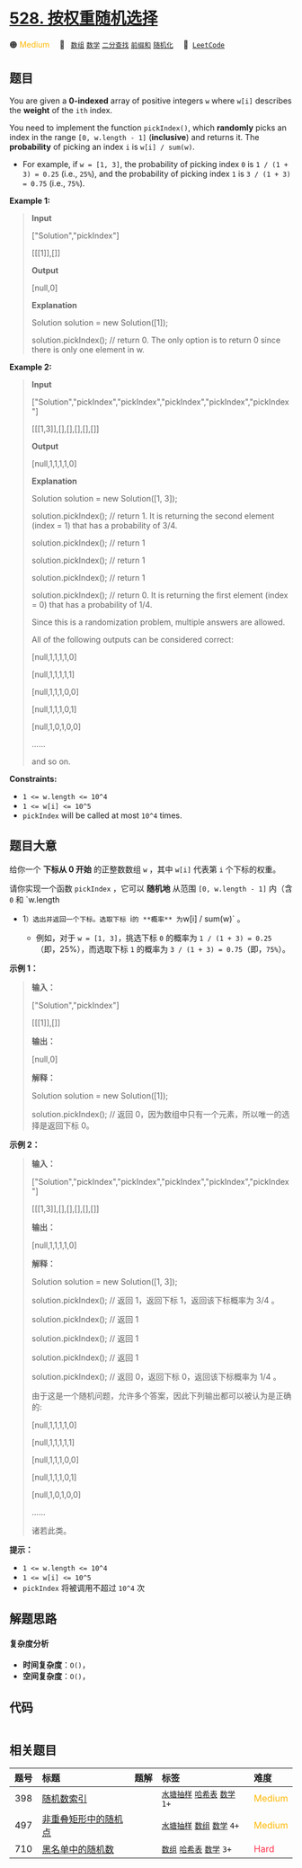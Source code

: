 # [528. 按权重随机选择](https://leetcode.com/problems/random-pick-with-weight)

🟠 <font color=#ffb800>Medium</font>&emsp; 🔖&ensp; [`数组`](/leetcode/outline/tag/array.md) [`数学`](/leetcode/outline/tag/math.md) [`二分查找`](/leetcode/outline/tag/binary-search.md) [`前缀和`](/leetcode/outline/tag/prefix-sum.md) [`随机化`](/leetcode/outline/tag/randomized.md)&emsp; 🔗&ensp;[`LeetCode`](https://leetcode.com/problems/random-pick-with-weight)


## 题目

You are given a **0-indexed** array of positive integers `w` where `w[i]`
describes the **weight** of the `ith` index.

You need to implement the function `pickIndex()`, which **randomly** picks an
index in the range `[0, w.length - 1]` (**inclusive**) and returns it. The
**probability** of picking an index `i` is `w[i] / sum(w)`.

  * For example, if `w = [1, 3]`, the probability of picking index `0` is `1 / (1 + 3) = 0.25` (i.e., `25%`), and the probability of picking index `1` is `3 / (1 + 3) = 0.75` (i.e., `75%`).



**Example 1:**

> 
> 
> 
> 
> 
> **Input**
> 
> ["Solution","pickIndex"]
> 
> [[[1]],[]]
> 
> **Output**
> 
> [null,0]
> 
> 
> 
> **Explanation**
> 
> Solution solution = new Solution([1]);
> 
> solution.pickIndex(); // return 0. The only option is to return 0 since there is only one element in w.

**Example 2:**

> 
> 
> 
> 
> 
> **Input**
> 
> ["Solution","pickIndex","pickIndex","pickIndex","pickIndex","pickIndex"]
> 
> [[[1,3]],[],[],[],[],[]]
> 
> **Output**
> 
> [null,1,1,1,1,0]
> 
> 
> 
> **Explanation**
> 
> Solution solution = new Solution([1, 3]);
> 
> solution.pickIndex(); // return 1. It is returning the second element (index = 1) that has a probability of 3/4.
> 
> solution.pickIndex(); // return 1
> 
> solution.pickIndex(); // return 1
> 
> solution.pickIndex(); // return 1
> 
> solution.pickIndex(); // return 0. It is returning the first element (index = 0) that has a probability of 1/4.
> 
> 
> 
> Since this is a randomization problem, multiple answers are allowed.
> 
> All of the following outputs can be considered correct:
> 
> [null,1,1,1,1,0]
> 
> [null,1,1,1,1,1]
> 
> [null,1,1,1,0,0]
> 
> [null,1,1,1,0,1]
> 
> [null,1,0,1,0,0]
> 
> ......
> 
> and so on.

**Constraints:**

  * `1 <= w.length <= 10^4`
  * `1 <= w[i] <= 10^5`
  * `pickIndex` will be called at most `10^4` times.


## 题目大意

给你一个 **下标从 0 开始** 的正整数数组 `w` ，其中 `w[i]` 代表第 `i` 个下标的权重。

请你实现一个函数 `pickIndex` ，它可以 **随机地** 从范围 `[0, w.length - 1]` 内（含 `0` 和 `w.length
- 1`）选出并返回一个下标。选取下标 `i` 的 **概率** 为 `w[i] / sum(w)` 。

  * 例如，对于 `w = [1, 3]`，挑选下标 `0` 的概率为 `1 / (1 + 3) = 0.25` （即，25%），而选取下标 `1` 的概率为 `3 / (1 + 3) = 0.75`（即，`75%`）。



**示例 1：**

> 
> 
> 
> 
> 
> **输入：**
> 
> ["Solution","pickIndex"]
> 
> [[[1]],[]]
> 
> **输出：**
> 
> [null,0]
> 
> **解释：**
> 
> Solution solution = new Solution([1]);
> 
> solution.pickIndex(); // 返回 0，因为数组中只有一个元素，所以唯一的选择是返回下标 0。

**示例 2：**

> 
> 
> 
> 
> 
> **输入：**
> 
> ["Solution","pickIndex","pickIndex","pickIndex","pickIndex","pickIndex"]
> 
> [[[1,3]],[],[],[],[],[]]
> 
> **输出：**
> 
> [null,1,1,1,1,0]
> 
> **解释：**
> 
> Solution solution = new Solution([1, 3]);
> 
> solution.pickIndex(); // 返回 1，返回下标 1，返回该下标概率为 3/4 。
> 
> solution.pickIndex(); // 返回 1
> 
> solution.pickIndex(); // 返回 1
> 
> solution.pickIndex(); // 返回 1
> 
> solution.pickIndex(); // 返回 0，返回下标 0，返回该下标概率为 1/4 。
> 
> 
> 
> 由于这是一个随机问题，允许多个答案，因此下列输出都可以被认为是正确的:
> 
> [null,1,1,1,1,0]
> 
> [null,1,1,1,1,1]
> 
> [null,1,1,1,0,0]
> 
> [null,1,1,1,0,1]
> 
> [null,1,0,1,0,0]
> 
> ......
> 
> 诸若此类。
> 
> 



**提示：**

  * `1 <= w.length <= 10^4`
  * `1 <= w[i] <= 10^5`
  * `pickIndex` 将被调用不超过 `10^4` 次


## 解题思路

#### 复杂度分析

- **时间复杂度**：`O()`，
- **空间复杂度**：`O()`，

## 代码

```javascript

```

## 相关题目

<!-- prettier-ignore -->
| 题号 | 标题 | 题解 | 标签 | 难度 |
| :------: | :------ | :------: | :------ | :------ |
| 398 | [随机数索引](https://leetcode.com/problems/random-pick-index) |  |  [`水塘抽样`](/leetcode/outline/tag/reservoir-sampling.md) [`哈希表`](/leetcode/outline/tag/hash-table.md) [`数学`](/leetcode/outline/tag/math.md) `1+` | <font color=#ffb800>Medium</font> |
| 497 | [非重叠矩形中的随机点](https://leetcode.com/problems/random-point-in-non-overlapping-rectangles) |  |  [`水塘抽样`](/leetcode/outline/tag/reservoir-sampling.md) [`数组`](/leetcode/outline/tag/array.md) [`数学`](/leetcode/outline/tag/math.md) `4+` | <font color=#ffb800>Medium</font> |
| 710 | [黑名单中的随机数](https://leetcode.com/problems/random-pick-with-blacklist) |  |  [`数组`](/leetcode/outline/tag/array.md) [`哈希表`](/leetcode/outline/tag/hash-table.md) [`数学`](/leetcode/outline/tag/math.md) `3+` | <font color=#ff334b>Hard</font> |

<style>
.blue {
    background-color: #096dd9;
    padding: 0.25rem 0.5rem;
    margin: 0;
    font-size: 0.85em;
    border-radius: 3px;
    color: white;
    font-weight: 500;
}
table th:first-of-type { width: 10%; }
table th:nth-of-type(2) { width: 35%; }
table th:nth-of-type(3) { width: 10%; }
table th:nth-of-type(4) { width: 35%; }
table th:nth-of-type(5) { width: 10%; }
</style>
